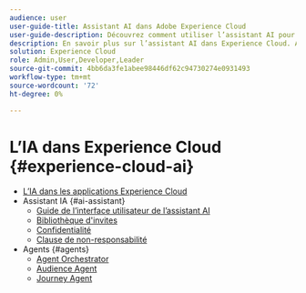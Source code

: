 ```yaml
---
audience: user
user-guide-title: Assistant AI dans Adobe Experience Cloud
user-guide-description: Découvrez comment utiliser l’assistant AI pour accélérer votre workflow avec Adobe Experience Platform et Real-Time Customer Data Platform.
description: En savoir plus sur l’assistant AI dans Experience Cloud. Améliorez vos connaissances sur les produits et obtenez des informations opérationnelles à l’aide de l’IA dans Experience Cloud.
solution: Experience Cloud
role: Admin,User,Developer,Leader
source-git-commit: 4bb6da3fe1abee98446df62c94730274e0931493
workflow-type: tm+mt
source-wordcount: '72'
ht-degree: 0%

---
```



# L’IA dans Experience Cloud {#experience-cloud-ai}

- [L’IA dans les applications Experience Cloud](home.md)
- Assistant IA {#ai-assistant}
   - [Guide de l’interface utilisateur de l’assistant AI](./ai-assistant/ai-assistant-ui.md)
   - [Bibliothèque d&#39;invites](./ai-assistant/prompt-library.md)
   - [Confidentialité](./ai-assistant/privacy.md)
   - [Clause de non-responsabilité](./ai-assistant/legal-disclaimer.md)
- Agents {#agents}
   - [Agent Orchestrator](./agents/agent-orchestrator.md)
   - [Audience Agent](./agents/audience.md)
   - [Journey Agent](./agents/ajo-agent-analyze.md)

